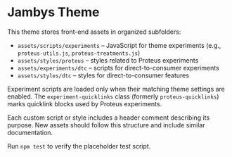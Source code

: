 # Jambys Theme

This theme stores front-end assets in organized subfolders:

- `assets/scripts/experiments` – JavaScript for theme experiments (e.g., `proteus-utils.js`, `proteus-treatments.js`)
- `assets/styles/proteus` – styles related to Proteus experiments
- `assets/experiments/dtc` – scripts for direct-to-consumer experiments
- `assets/styles/dtc` – styles for direct-to-consumer features

Experiment scripts are loaded only when their matching theme settings are enabled. The `experiment-quicklinks` class (formerly `proteus-quicklinks`) marks quicklink blocks used by Proteus experiments.

Each custom script or style includes a header comment describing its purpose. New assets should follow this structure and include similar documentation.

Run `npm test` to verify the placeholder test script.

